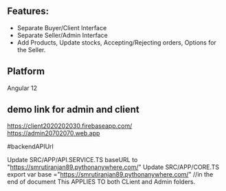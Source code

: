 

## Features: 
* Separate Buyer/Client Interface
* Separate Seller/Admin Interface
* Add Products, Update stocks, Accepting/Rejecting orders, Options for
the Seller.




## Platform

Angular 12





##  demo link for admin and client

https://client2020202030.firebaseapp.com/
https://admin20702070.web.app




#backendAPIUrl

Update SRC/APP/API.SERVICE.TS  baseURL to "https://smrutiranjan89.pythonanywhere.com/" 
Update SRC/APP/CORE.TS export var base ="https://smrutiranjan89.pythonanywhere.com/"     //in the end of document
This APPLIES TO both CLient and Admin folders.




